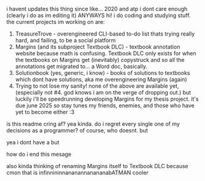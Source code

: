 i havent updates this thing since like... 2020 and atp i dont care enough (clearly i do as im editing it) ANYWAYS
hi! i do coding and studying stuff. the current projects im working on are:
1. TreasureTrove - overengineered CLI-based to-do list thats trying really hard, and failing, to be a social platform
2. Margins (and its subproject Textbook DLC) - textbook annotation website because math is confusing. Textbook DLC only exists for when the textbooks on Margins get (inevitably) copystruck and so all the annotations get migrated to... a Word doc, basically.
3. Solutionbook (yes, generic, i know) - books of solutions to textbooks which dont have solutions, aka me overengineering Margins (again)
4. Trying to not lose my sanity!
none of the above are available yet, (especially not #4. god knows i am on the verge of dropping out.) but luckily i'll be speedrunning developing Margins for my thesis project. it's due june 2025 so stay tunes my friends, enemies, and those who have yet to become either :3

is this readme cring af? yea kinda. do i regret every single one of my decisions as a programmer? of course, who doesnt. but

yea i dont have a but

how do i end this mesage

also kinda thinking of renaming Margins itself to Textbook DLC because cmon that is infinnininnananannanananabATMAN cooler

<!---
PHPCoder99/PHPCoder99 is a ✨ special ✨ repository because its `README.md` (this file) appears on your GitHub profile.
You can click the Preview link to take a look at your changes.
--->
